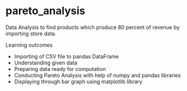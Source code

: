 # pareto_analysis

 Data Analysis to find products which produce 80 percent of revenue by importing store data.

Learning outcomes
- Importing of CSV file to pandas DataFrame
- Understanding given data
- Preparing data ready for computation
- Conducting Pareto Analysis with help of numpy and pandas libraries 
- Displaying through bar graph using matplotlib library
